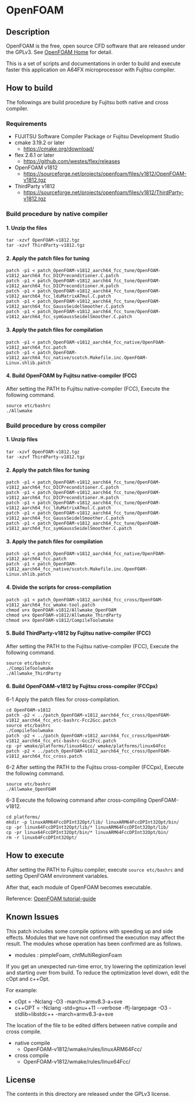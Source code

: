 # OpenFOAM

## Description

OpenFOAM is the free, open source CFD software that are released under the GPLv3.
See [OpenFOAM Home](https://www.openfoam.com/) for detail.

This is a set of scripts and documentations in order to build and execute faster this application on A64FX microprocessor with Fujitsu compiler.

<!--
## Verification environment
Operations of the contents have been verified in the following environment.

- FX1000
  - Operating System: Red Hat Enterprise Linux release 8.1 (Ootpa)
  - Compiler: Fujitsu Compiler 4.3.0 20201030
  - MPI: Fujitsu MPI Library 4.0.1 cd3275a957
- FX700
  - Operating System: Red Hat Enterprise Linux release 8.1 (Ootpa)
  - Compiler: Fujitsu Compiler 4.2.1 20200821
  - MPI: Fujitsu MPI Library 4.0.1 5489784f3b
-->

## How to build 

The followings are build procedure by Fujitsu both native and cross compiler.

### Requirements

- FUJITSU Software Compiler Package or Fujitsu Development Studio
- cmake 3.19.2 or later
  - https://cmake.org/download/
- flex 2.6.1 or later
  - https://github.com/westes/flex/releases
- OpenFOAM v1812
  - https://sourceforge.net/projects/openfoam/files/v1812/OpenFOAM-v1812.tgz
- ThirdParty v1812
  - https://sourceforge.net/projects/openfoam/files/v1812/ThirdParty-v1812.tgz

### Build procedure by native compiler

<!--
1. Download OpenFOAM
```
wget https://sourceforge.net/projects/openfoam/files/v1812/OpenFOAM-v1812.tgz
wget https://sourceforge.net/projects/openfoam/files/v1812/ThirdParty-v1812.tgz
```
-->

#### 1. Unzip the files
```
tar -xzvf OpenFOAM-v1812.tgz
tar -xzvf ThirdParty-v1812.tgz
```
#### 2. Apply the patch files for tuning
```
patch -p1 < patch_OpenFOAM-v1812_aarch64_fcc_tune/OpenFOAM-v1812_aarch64_fcc_DICPreconditioner.C.patch
patch -p1 < patch_OpenFOAM-v1812_aarch64_fcc_tune/OpenFOAM-v1812_aarch64_fcc_DICPreconditioner.H.patch
patch -p1 < patch_OpenFOAM-v1812_aarch64_fcc_tune/OpenFOAM-v1812_aarch64_fcc_lduMatrixATmul.C.patch
patch -p1 < patch_OpenFOAM-v1812_aarch64_fcc_tune/OpenFOAM-v1812_aarch64_fcc_GaussSeidelSmoother.C.patch
patch -p1 < patch_OpenFOAM-v1812_aarch64_fcc_tune/OpenFOAM-v1812_aarch64_fcc_symGaussSeidelSmoother.C.patch
```
#### 3. Apply the patch files for compilation
```
patch -p1 < patch_OpenFOAM-v1812_aarch64_fcc_native/OpenFOAM-v1812_aarch64_fcc.patch
patch -p1 < patch_OpenFOAM-v1812_aarch64_fcc_native/scotch.Makefile.inc.OpenFOAM-Linux.shlib.patch
```
#### 4. Build OpenFOAM by Fujitsu native-compiler (FCC)

After setting the PATH to Fujitsu native-compiler (FCC), Execute the following command.
```
source etc/bashrc
./Allwmake
```

### Build procedure by cross compiler

<!--
1. Download OpenFOAM
```
wget https://sourceforge.net/projects/openfoam/files/v1812/OpenFOAM-v1812.tgz
wget https://sourceforge.net/projects/openfoam/files/v1812/ThirdParty-v1812.tgz
```
-->

#### 1. Unzip files
```
tar -xzvf OpenFOAM-v1812.tgz
tar -xzvf ThirdParty-v1812.tgz
```

#### 2. Apply the patch files for tuning
```
patch -p1 < patch_OpenFOAM-v1812_aarch64_fcc_tune/OpenFOAM-v1812_aarch64_fcc_DICPreconditioner.C.patch
patch -p1 < patch_OpenFOAM-v1812_aarch64_fcc_tune/OpenFOAM-v1812_aarch64_fcc_DICPreconditioner.H.patch
patch -p1 < patch_OpenFOAM-v1812_aarch64_fcc_tune/OpenFOAM-v1812_aarch64_fcc_lduMatrixATmul.C.patch
patch -p1 < patch_OpenFOAM-v1812_aarch64_fcc_tune/OpenFOAM-v1812_aarch64_fcc_GaussSeidelSmoother.C.patch
patch -p1 < patch_OpenFOAM-v1812_aarch64_fcc_tune/OpenFOAM-v1812_aarch64_fcc_symGaussSeidelSmoother.C.patch
```

#### 3. Apply the patch files for compilation
```
patch -p1 < patch_OpenFOAM-v1812_aarch64_fcc_native/OpenFOAM-v1812_aarch64_fcc.patch
patch -p1 < patch_OpenFOAM-v1812_aarch64_fcc_native/scotch.Makefile.inc.OpenFOAM-Linux.shlib.patch
```

#### 4. Divide the scripts for cross-compilation
```
patch -p1 < patch_OpenFOAM-v1812_aarch64_fcc_cross/OpenFOAM-v1812_aarch64_fcc_wmake-tool.patch
chmod u+x OpenFOAM-v1812/Allwmake_OpenFOAM
chmod u+x OpenFOAM-v1812/Allwmake_ThirdParty
chmod u+x OpenFOAM-v1812/CompileToolwmake
```

#### 5. Build ThirdParty-v1812 by Fujitsu native-compiler (FCC)

After setting the PATH to the Fujitsu native-compiler (FCC), Execute the following command.
```
source etc/bashrc
./CompileToolwmake
./Allwmake_ThirdParty
```

#### 6. Build OpenFOAM-v1812 by Fujitsu cross-compiler (FCCpx)

6-1 Apply the patch files for cross-compilation.
```
cd OpenFOAM-v1812
patch -p2 < ../patch_OpenFOAM-v1812_aarch64_fcc_cross/OpenFOAM-v1812_aarch64_fcc_etc-bashrc-Fcc2Gcc.patch
source etc/bashrc
./CompileToolwmake
patch -p2 < ../patch_OpenFOAM-v1812_aarch64_fcc_cross/OpenFOAM-v1812_aarch64_fcc_etc-bashrc-Gcc2Fcc.patch
cp -pr wmake/platforms/linux64Gcc/ wmake/platforms/linux64Fcc
patch -p2 < ../patch_OpenFOAM-v1812_aarch64_fcc_cross/OpenFOAM-v1812_aarch64_fcc_cross.patch
```
6-2 After setting the PATH to the Fujitsu cross-compiler (FCCpx), Execute the following command.
```
source etc/bashrc
./Allwmake_OpenFOAM
```
6-3 Execute the following command after cross-compiling OpenFOAM-v1812.
```
cd platforms/
mkdir -p linuxARM64FccDPInt32Opt/lib/ linuxARM64FccDPInt32Opt/bin/
cp -pr linux64FccDPInt32Opt/lib/* linuxARM64FccDPInt32Opt/lib/
cp -pr linux64FccDPInt32Opt/bin/* linuxARM64FccDPInt32Opt/bin/
rm -r linux64FccDPInt32Opt/
```

## How to execute

After setting the PATH to Fujitsu compiler, execute `source etc/bashrc` and setting OpenFOAM environment variables.

After that, each module of OpenFOAM becomes executable.

Reference: [OpenFOAM tutorial-guide](https://www.openfoam.com/documentation/tutorial-guide/)

## Known Issues

This patch includes some compile options with speeding up and side effects. Modules that we have not confirmed the execution may affect the result. The modules whose operation has been confirmed are as follows.

- modules : pimpleFoam, chtMultiRegionFoam

If you get an unexpected run-time error, try lowering the optimization level and starting over from build. To reduce the optimization level down, edit the cOpt and c++Opt.

For example:
- cOpt = -Nclang -O3 -march=armv8.3-a+sve
- c++OPT = -Nclang -std=gnu++11 --verbose -ffj-largepage -O3 -stdlib=libstdc++ -march=armv8.3-a+sve

The location of the file to be edited differs between native compile and cross compile.

- native compile
  - OpenFOAM-v1812/wmake/rules/linuxARM64Fcc/
- cross compile
  - OpenFOAM-v1812/wmake/rules/linux64Fcc/


## License

The contents in this directory are released under the GPLv3 license.
